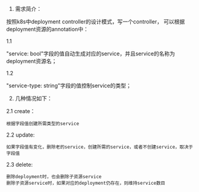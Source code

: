 1. 需求简介：

  按照k8s中deployment controller的设计模式，写一个controller，
  可以根据deployment资源的annotation中：
  
  1.1 
  
  "service: bool"字段的值自动生成对应的service，并且service的名称为deployment资源名；
  
  1.2
  
  "service-type: string"字段的值控制service的类型；


2. 几种情况如下：

  2.1 create：

    根据字段值创建所需类型的service

  2.2 update:

    如果字段值有变化，删除老的service，创建所需的service，或者不创建service，取决于字段值

  2.3 delete:

    删除deployment时，也会删除子资源service
    删除子资源service时，如果对应的deployment仍存在，则维持service数目
